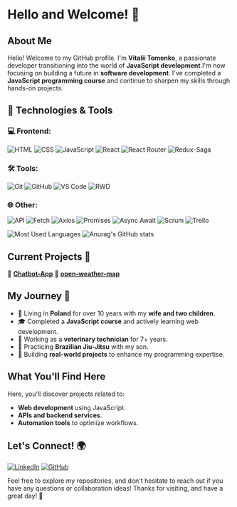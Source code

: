 # Hello and Welcome! 👋

## About Me
Hello! Welcome to my GitHub profile. I'm **Vitalii Tomenko**, a passionate developer transitioning into the world of **JavaScript development**.I'm now focusing on building a future in **software development**.
I've completed a **JavaScript programming course** and continue to sharpen my skills through hands-on projects.
## 🔧 Technologies & Tools

### 💻 Frontend:
![HTML](https://img.shields.io/badge/Code-HTML5-informational?style=flat&logo=html5&logoColor=white&color=E34F26)
![CSS](https://img.shields.io/badge/Code-CSS3-informational?style=flat&logo=css3&logoColor=white&color=1572B6)
![JavaScript](https://img.shields.io/badge/Code-JavaScript-informational?style=flat&logo=javascript&logoColor=white&color=F7DF1E)
![React](https://img.shields.io/badge/Code-React-informational?style=flat&logo=react&logoColor=white&color=61DAFB)
![React Router](https://img.shields.io/badge/Code-React%20Router-informational?style=flat&logo=react-router&logoColor=white&color=CA4245)
![Redux-Saga](https://img.shields.io/badge/Code-Redux%20Saga-informational?style=flat&logo=redux-saga&logoColor=white&color=999999)

### 🛠️ Tools:
![Git](https://img.shields.io/badge/Tools-Git-informational?style=flat&logo=git&logoColor=white&color=F05032)
![GitHub](https://img.shields.io/badge/Tools-GitHub-informational?style=flat&logo=github&logoColor=white&color=181717)
![VS Code](https://img.shields.io/badge/Tools-VS%20Code-informational?style=flat&logo=visual-studio-code&logoColor=white&color=007ACC)
![RWD](https://img.shields.io/badge/Tools-Responsive%20Web%20Design-informational?style=flat&logo=css3&logoColor=white&color=1572B6)

### 🌐 Other:
![API](https://img.shields.io/badge/Other-API-informational?style=flat&logo=postman&logoColor=white&color=FF6C37)
![Fetch](https://img.shields.io/badge/Other-Fetch-informational?style=flat&logo=javascript&logoColor=white&color=F7DF1E)
![Axios](https://img.shields.io/badge/Other-Axios-informational?style=flat&logo=axios&logoColor=white&color=5A29E4)
![Promises](https://img.shields.io/badge/Other-Promises-informational?style=flat&logo=javascript&logoColor=white&color=F7DF1E)
![Async Await](https://img.shields.io/badge/Other-Async%2FAwait-informational?style=flat&logo=javascript&logoColor=white&color=F7DF1E)
![Scrum](https://img.shields.io/badge/Other-Scrum-informational?style=flat&logo=scrumalliance&logoColor=white&color=00979D)
![Trello](https://img.shields.io/badge/Other-Trello-informational?style=flat&logo=trello&logoColor=white&color=0079BF)

![Most Used Languages](https://github-readme-stats.vercel.app/api/top-langs/?username=VITALIKXXX&layout=compact&theme=dark)
  ![Anurag's GitHub stats](https://github-readme-stats.vercel.app/api?username=VITALIKXXX&show_icons=true&theme=radical)

  ## Current Projects 🚀
🔹 **[Chatbot-App](https://github.com/VITALIKXXX/chat-simulation)**
🔹 **[open-weather-map](https://github.com/VITALIKXXX/open-weather-map)**

## My Journey 🚀
- 🏡 Living in **Poland** for over 10 years with my **wife and two children**.
- 🎓 Completed a **JavaScript course** and actively learning web development.
- 💼 Working as a **veterinary technician** for 7+ years.
- 🥋 Practicing **Brazilian Jiu-Jitsu** with my son.
- 🎯 Building **real-world projects** to enhance my programming expertise.

## What You'll Find Here
Here, you'll discover projects related to:
- **Web development** using JavaScript.
- **APIs and backend services**.
- **Automation tools** to optimize workflows.

## Let's Connect! 🌍
[![LinkedIn](https://img.shields.io/badge/LinkedIn-Connect-blue?style=flat&logo=linkedin)](https://www.linkedin.com/in/vitalii-tomenko-779298302/) 
[![GitHub](https://img.shields.io/badge/GitHub-Follow-black?style=flat&logo=github)](https://github.com/VITALIKXXX)

Feel free to explore my repositories, and don't hesitate to reach out if you have any questions or collaboration ideas! Thanks for visiting, and have a great day! 🚀
